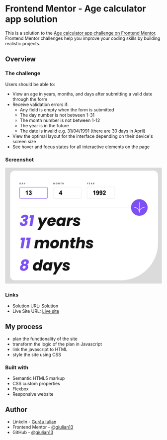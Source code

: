 # Frontend Mentor - Age calculator app solution

This is a solution to the [Age calculator app challenge on Frontend Mentor](https://www.frontendmentor.io/challenges/age-calculator-app-dF9DFFpj-Q). Frontend Mentor challenges help you improve your coding skills by building realistic projects.

## Overview

### The challenge

Users should be able to:

- View an age in years, months, and days after submitting a valid date through the form
- Receive validation errors if:
  - Any field is empty when the form is submitted
  - The day number is not between 1-31
  - The month number is not between 1-12
  - The year is in the future
  - The date is invalid e.g. 31/04/1991 (there are 30 days in April)
- View the optimal layout for the interface depending on their device's screen size
- See hover and focus states for all interactive elements on the page

### Screenshot

![](./screenshot.jpg)

### Links

- Solution URL: [Solution](https://www.frontendmentor.io/solutions/a-nice-and-well-developed-age-calculator-BVggU5zXub)
- Live Site URL: [Live site](https://funky-age-calc.netlify.app)

## My process

- plan the functionality of the site
- transform the logic of the plan in Javascript
- link the javascript to HTML
- style the site using CSS

### Built with

- Semantic HTML5 markup
- CSS custom properties
- Flexbox
- Responsive website

## Author

- Linkdin - [Gurău Iulian](https://www.linkedin.com/in/gurău-iulian/)
- Frontend Mentor - [@giulian13](https://www.frontendmentor.io/profile/giulian13)
- GitHub - [@giulian13](https://github.com/giulian13/)
